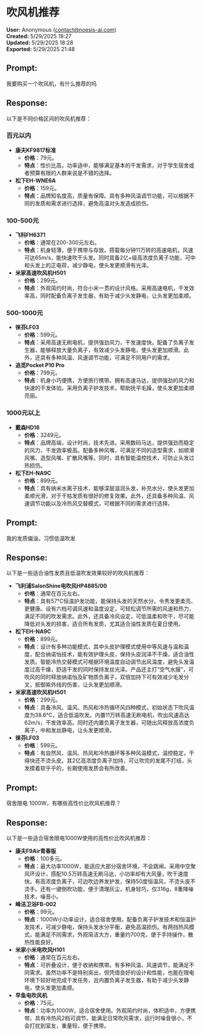 # 吹风机推荐

**User:** Anonymous (contact@noesis-ai.com)  
**Created:** 5/29/2025 18:27  
**Updated:** 5/29/2025 18:28  
**Exported:** 5/29/2025 21:48  

## Prompt:
我要购买一个吹风机，有什么推荐的吗

## Response:
以下是不同价格区间的吹风机推荐：

### 百元以内
- **康夫KF9817标准**
    - **价格**：79元。
    - **特点**：性价比高，功率适中，能够满足基本的干发需求，对于学生宿舍或者预算有限的人群来说是不错的选择。
- **松下EH-WNE6A**
    - **价格**：159元。
    - **特点**：品牌知名度高，质量有保障。具有多种风温调节功能，可以根据不同的发质和需求进行选择，避免高温对头发造成损伤。

### 100-500元
- **飞科FH6371**
    - **价格**：通常在200-300元左右。
    - **特点**：机身轻薄，便于携带与存放。搭载每分钟11万转的高速电机，风速可达65m/s，能快速吹干头发。同时具备2亿+级高浓度负离子功能，可中和头发上的正电荷，减少静电，使头发更顺滑有光泽。
- **米家高速吹风机H501**
    - **价格**：299元。
    - **特点**：外观简约时尚，符合小米一贯的设计风格。采用高速电机，干发效率高，同时配备负离子发生器，有助于减少头发静电，让头发更加柔顺。

### 500-1000元
- **徕芬LF03**
    - **价格**：599元。
    - **特点**：采用高速无刷电机，提供强劲风力，干发速度快。配备了负离子发生器，能够释放大量负离子，有效减少头发静电，使头发更加顺滑。此外，还具有多种风温、风速调节功能，可满足不同用户的需求。
- **追觅Pocket P10 Pro**
    - **价格**：799元。
    - **特点**：机身小巧便携，方便旅行携带。拥有高速马达，提供强劲的风力和快速的干发体验。采用负离子护发技术，帮助抚平毛躁，使头发更加柔顺亮丽。

### 1000元以上
- **戴森HD16**
    - **价格**：3249元。
    - **特点**：品牌高端，设计时尚，技术先进。采用数码马达，提供强劲而稳定的风力，干发效率极高。配备多种风嘴，可满足不同的造型需求，如顺滑风嘴、造型风嘴、扩散风嘴等。同时，具有智能温控技术，可防止头发过热损伤。
- **松下EH-NA9C**
    - **价格**：899元。
    - **特点**：具有纳米水离子技术，能够深层滋润头发，补充水分，使头发更加柔顺光滑，对于干枯发质有很好的修复效果。此外，还具备多种风温、风速调节功能以及冷热风交替模式，可根据不同的需求进行选择。


## Prompt:
我的发质偏油，习惯低温吹发

## Response:
以下是一些适合油性发质且低温吹发效果较好的吹风机推荐：
- **飞利浦SalonShine电吹风HP4885/00**
    - **价格**：通常在百元左右。
    - **特点**：具有57°C恒温护发功能，能保持头发的天然水分，令秀发更柔亮、更健康。设有六档可调风速和温度设定，可轻松调节所需的风速和热力，满足不同的吹发需求。此外，还具备冷风设定，可低温柔和吹干，尽可能降低对头发的损害，适合所有发质，尤其适合油性发质在夏日使用。
- **松下EH-NA9C**
    - **价格**：899元。
    - **特点**：设计有多种功能模式，其中头皮护理模式使用中等风速与温和温度，配合纳诺怡技术，能有效护理头皮，保持头皮润泽不干燥，适合油性发质。智能冷热交替模式可根据环境温度自动调节出风温度，避免头发温度过高干燥，舒适干发的同时保持发丝光泽。产品还主打“空气水膜”，可吹风的同时释放纳诺怡及矿物质负离子，双倍加持下可有效减少毛发分叉，抵御紫外线的伤害，让头发更加顺滑。
- **米家高速吹风机H501**
    - **价格**：299元。
    - **特点**：具备冷风、温风、热风和冷热循环风四种模式，初始状态下吹风温度为38.6℃，适合低温吹发。内置11万转高速无刷电机，吹出风速高达62m/s，干发效率高。同时还内置负离子发生器，可随出风释放高浓度负离子，中和发丝静电，让头发更顺滑。
- **徕芬LF03**
    - **价格**：599元。
    - **特点**：有自然风、温风、热风和冷热循环等多种风温模式，温控稳定，干得快还不烫头皮。其2亿高浓度负离子加持，可让吹完的发尾不打结，头发摸着软乎乎的，长期使用发质会有所改善。
## Prompt:
宿舍限电 1000W，有哪些高性价比吹风机推荐？

## Response:
以下是一些适合宿舍限电1000W使用的高性价比吹风机推荐：
- **康夫F9Air青春版**
    - **价格**：100多元。
    - **特点**：最大功率1000W，能适应大部分宿舍环境，不会跳闸。采用中空聚风环设计，搭配10.5万转高速无刷马达，小功率却有大风量，吹干速度快。有高浓度负离子，可边吹边养发护发，保持50度恒温风，不烫头皮不烫手。还有一键倒吹功能，便于清理灰尘，机身轻巧，仅316g，8重降噪技术，噪音小。
- **峰洁卫浴FB-002**
    - **价格**：99元。
    - **特点**：1000W小功率设计，适合宿舍使用。配备负离子护发技术和恒温护发技术，可减少静电，保持头发水分平衡，避免高温损伤。有两挡热风模式，能满足不同需求，外观简洁大方，重量约700克，便于手持操作，散热性能良好。
- **米家小米电吹风H101**
    - **价格**：通常在百元左右。
    - **特点**：可折叠设计，便于收纳和携带。有多种风温、风速调节，能满足不同需求。虽然功率不是特别突出，但凭借良好的设计和性能，也能在限电环境下较好地完成干发任务，且内置负离子发生器，有助于减少头发静电，使头发更加柔顺。
- **早鱼电吹风机**
    - **价格**：75元。
    - **特点**：功率为1000W，适合宿舍使用。外观简约时尚，体积适中，方便携带。具有冷热风2档可调节，能满足日常吹风需求，运行时噪音很小，不会打扰到室友，重量轻，便于携带。
